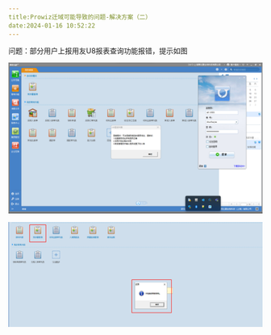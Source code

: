 ```yaml
---
title:Prowiz迁域可能导致的问题-解决方案（二）
date:2024-01-16 10:52:22
---
```



问题：部分用户上报用友U8报表查询功能报错，提示如图

![bug1](Prowiz迁域可能导致的问题-解决方案（二）\bug1.png)

![bug2](Prowiz迁域可能导致的问题-解决方案（二）\bug2.png)
